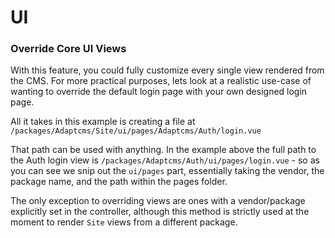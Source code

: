 # UI

### Override Core UI Views

With this feature, you could fully customize every single view rendered from the CMS. For more practical purposes, lets look at a realistic use-case of wanting to override the default login page with your own designed login page.

All it takes in this example is creating a file at `/packages/Adaptcms/Site/ui/pages/Adaptcms/Auth/login.vue` 

That path can be used with anything. In the example above the full path to the Auth login view is `/packages/Adaptcms/Auth/ui/pages/login.vue` - so as you can see we snip out the `ui/pages` part, essentially taking the vendor, the package name, and the path within the pages folder.

The only exception to overriding views are ones with a vendor/package explicitly set in the controller, although this method is strictly used at the moment to render `Site` views from a different package.



